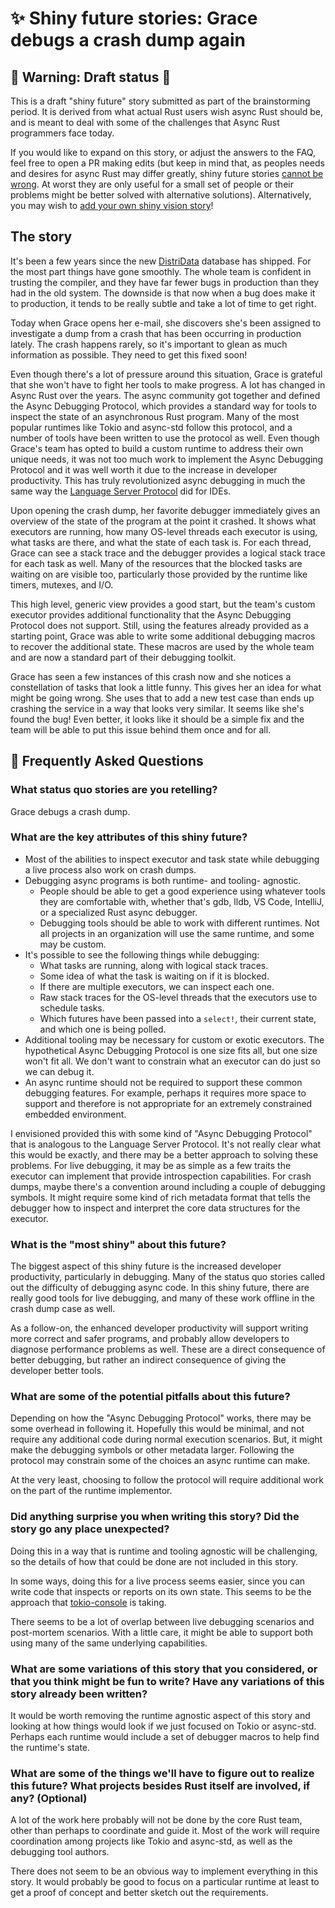 # ✨ Shiny future stories: Grace debugs a crash dump again

## 🚧 Warning: Draft status 🚧

This is a draft "shiny future" story submitted as part of the brainstorming period. It is derived from what actual Rust users wish async Rust should be, and is meant to deal with some of the challenges that Async Rust programmers face today.

If you would like to expand on this story, or adjust the answers to the FAQ, feel free to open a PR making edits (but keep in mind that, as peoples needs and desires for async Rust may differ greatly, shiny future stories [cannot be wrong]. At worst they are only useful for a small set of people or their problems might be better solved with alternative solutions). Alternatively, you may wish to [add your own shiny vision story][htvsq]!

## The story

It's been a few years since the new [DistriData] database has shipped. For the most part things have gone smoothly. The whole team is confident in trusting the compiler, and they have far fewer bugs in production than they had in the old system. The downside is that now when a bug does make it to production, it tends to be really subtle and take a lot of time to get right.

Today when Grace opens her e-mail, she discovers she's been assigned to investigate a dump from a crash that has been occurring in production lately. The crash happens rarely, so it's important to glean as much information as possible. They need to get this fixed soon!

Even though there's a lot of pressure around this situation, Grace is grateful that she won't have to fight her tools to make progress. A lot has changed in Async Rust over the years. The async community got together and defined the Async Debugging Protocol, which provides a standard way for tools to inspect the state of an asynchronous Rust program. Many of the most popular runtimes like Tokio and async-std follow this protocol, and a number of tools have been written to use the protocol as well. Even though Grace's team has opted to build a custom runtime to address their own unique needs, it was not too much work to implement the Async Debugging Protocol and it was well worth it due to the increase in developer productivity. This has truly revolutionized async debugging in much the same way the [Language Server Protocol] did for IDEs.

Upon opening the crash dump, her favorite debugger immediately gives an overview of the state of the program at the point it crashed. It shows what executors are running, how many OS-level threads each executor is using, what tasks are there, and what the state of each task is. For each thread, Grace can see a stack trace and the debugger provides a logical stack trace for each task as well. Many of the resources that the blocked tasks are waiting on are visible too, particularly those provided by the runtime like timers, mutexes, and I/O.

This high level, generic view provides a good start, but the team's custom executor provides additional functionality that the Async Debugging Protocol does not support. Still, using the features already provided as a starting point, Grace was able to write some additional debugging macros to recover the additional state. These macros are used by the whole team and are now a standard part of their debugging toolkit.

Grace has seen a few instances of this crash now and she notices a constellation of tasks that look a little funny. This gives her an idea for what might be going wrong. She uses that to add a new test case than ends up crashing the service in a way that looks very similar. It seems like she's found the bug! Even better, it looks like it should be a simple fix and the team will be able to put this issue behind them once and for all.

## 🤔 Frequently Asked Questions

### What status quo stories are you retelling?

Grace debugs a crash dump.

### What are the key attributes of this shiny future?

* Most of the abilities to inspect executor and task state while debugging a live process also work on crash dumps.
* Debugging async programs is both runtime- and tooling- agnostic.
    * People should be able to get a good experience using whatever tools they are comfortable with, whether that's gdb, lldb, VS Code, IntelliJ, or a specialized Rust async debugger.
    * Debugging tools should be able to work with different runtimes. Not all projects in an organization will use the same runtime, and some may be custom.
* It's possible to see the following things while debugging:
    * What tasks are running, along with logical stack traces.
    * Some idea of what the task is waiting on if it is blocked.
    * If there are multiple executors, we can inspect each one.
    * Raw stack traces for the OS-level threads that the executors use to schedule tasks.
    * Which futures have been passed into a `select!`, their current state, and which one is being polled.
* Additional tooling may be necessary for custom or exotic executors. The hypothetical Async Debugging Protocol is one size fits all, but one size won't fit all. We don't want to constrain what an executor can do just so we can debug it.
* An async runtime should not be required to support these common debugging features. For example, perhaps it requires more space to support and therefore is not appropriate for an extremely constrained embedded environment.

I envisioned provided this with some kind of "Async Debugging Protocol" that is analogous to the Language Server Protocol. It's not really clear what this would be exactly, and there may be a better approach to solving these problems. For live debugging, it may be as simple as a few traits the executor can implement that provide introspection capabilities. For crash dumps, maybe there's a convention around including a couple of debugging symbols. It might require some kind of rich metadata format that tells the debugger how to inspect and interpret the core data structures for the executor.

### What is the "most shiny" about this future? 


The biggest aspect of this shiny future is the increased developer productivity, particularly in debugging. Many of the status quo stories called out the difficulty of debugging async code. In this shiny future, there are really good tools for live debugging, and many of these work offline in the crash dump case as well.

As a follow-on, the enhanced developer productivity will support writing more correct and safer programs, and probably allow developers to diagnose performance problems as well. These are a direct consequence of better debugging, but rather an indirect consequence of giving the developer better tools.

### What are some of the potential pitfalls about this future?

Depending on how the "Async Debugging Protocol" works, there may be some overhead in following it. Hopefully this would be minimal, and not require any additional code during normal execution scenarios. But, it might make the debugging symbols or other metadata larger. Following the protocol may constrain some of the choices an async runtime can make.

At the very least, choosing to follow the protocol will require additional work on the part of the runtime implementor.

### Did anything surprise you when writing this story? Did the story go any place unexpected?

Doing this in a way that is runtime and tooling agnostic will be challenging, so the details of how that could be done are not included in this story.

In some ways, doing this for a live process seems easier, since you can write code that inspects or reports on its own state. This seems to be the approach that [tokio-console] is taking.

There seems to be a lot of overlap between live debugging scenarios and post-mortem scenarios. With a little care, it might be able to support both using many of the same underlying capabilities.

[tokio-console]: https://github.com/tokio-rs/console

### What are some variations of this story that you considered, or that you think might be fun to write? Have any variations of this story already been written?

It would be worth removing the runtime agnostic aspect of this story and looking at how things would look if we just focused on Tokio or async-std. Perhaps each runtime would include a set of debugger macros to help find the runtime's state.

### What are some of the things we'll have to figure out to realize this future? What projects besides Rust itself are involved, if any? (Optional)

A lot of the work here probably will not be done by the core Rust team, other than perhaps to coordinate and guide it. Most of the work will require coordination among projects like Tokio and async-std, as well as the debugging tool authors.

There does not seem to be an obvious way to implement everything in this story. It would probably be good to focus on a particular runtime at least to get a proof of concept and better sketch out the requirements.

[character]: ../../characters.md
[comment]: ../../how_to_vision/comment.md
[status quo stories]: ../status_quo.md
[Alan]: ../../characters/alan.md
[Grace]: ../../characters/grace.md
[Niklaus]: ../../characters/niklaus.md
[Barbara]: ../../characters/barbara.md
[projects]: ../../projects.md
[htvsq]: ../shiny_future.md
[cannot be wrong]: ../../how_to_vision/comment.md#comment-to-understand-or-improve-not-to-negate-or-dissuade
[DistriData]: ../../projects/DistriData.md
[Language Server Protocol]: https://microsoft.github.io/language-server-protocol/